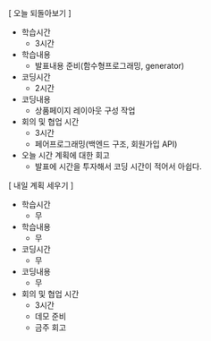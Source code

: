 [ 오늘 되돌아보기 ]

- 학습시간
  - 3시간
- 학습내용
  - 발표내용 준비(함수형프로그래밍, generator)
- 코딩시간
  - 2시간
- 코딩내용
  - 상품페이지 레이아웃 구성 작업
- 회의 및 협업 시간
  - 3시간
  - 페어프로그래밍(백엔드 구조, 회원가입 API)
- 오늘 시간 계획에 대한 회고
  - 발표에 시간을 투자해서 코딩 시간이 적어서 아쉽다.

[ 내일 계획 세우기 ]

- 학습시간
  - 무
- 학습내용
  - 무
- 코딩시간
  - 무
- 코딩내용
  - 무
- 회의 및 협업 시간
  - 3시간
  - 데모 준비
  - 금주 회고
